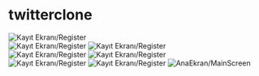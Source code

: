 # twitterclone

![Kayıt Ekranı/Register](http://www.bayramkus.com/twitterclone/AppImage/AppImage1.PNG)             
![Kayıt Ekranı/Register](http://www.bayramkus.com/twitterclone/AppImage/AppImage7.PNG)
![Kayıt Ekranı/Register](http://www.bayramkus.com/twitterclone/AppImage/AppImage6.png)<br/>
![Kayıt Ekranı/Register](http://www.bayramkus.com/twitterclone/AppImage/AppImage4.png)
![Kayıt Ekranı/Register](http://www.bayramkus.com/twitterclone/AppImage/AppImage3.png)<br/>
![Kayıt Ekranı/Register](http://www.bayramkus.com/twitterclone/AppImage/AppImage5.PNG)
![Kayıt Ekranı/Register](http://www.bayramkus.com/twitterclone/AppImage/AppImage8.png)
![AnaEkran/MainScreen](http://www.bayramkus.com/twitterclone/AppImage/AppImage2.PNG)
